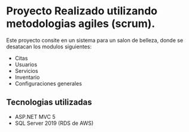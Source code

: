 # Proyecto Realizado utilizando metodologias agiles (scrum).
Este proyecto consite en un sistema para un salon de belleza, donde se desatacan los modulos siguientes:
  - Citas
  - Usuarios
  - Servicios
  - Inventario
  - Configuraciones generales

## Tecnologias utilizadas
 - ASP.NET MVC 5
 - SQL Server 2019 (RDS de AWS)
